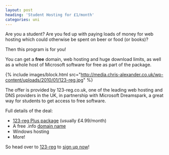 ```yaml
---
layout: post
heading: 'Student Hosting for £1/month'
categories: uni
---
```


Are you a student? Are you fed up with paying loads of money for web hosting which could otherwise be spent on beer or food (or books)?

Then this program is for you!

You can get a **free** domain, web hosting and huge download limits, as well as a whole host of Microsoft software for free as part of the package.

{% include images/block.html src="http://media.chris-alexander.co.uk/wp-content/uploads/2010/01/123-reg.jpg" %}

The offer is provided by 123-reg.co.uk, one of the leading web hosting and DNS providers in the UK, in partnership with Microsoft Dreamspark, a great way for students to get access to free software.

Full details of the deal:

* [123-reg Plus package](http://www.123-reg.co.uk/web-hosting/starter-plus.shtml) (usually £4.99/month)
* A free .info [domain name](http://www.123-reg.co.uk/domain-names/)
* Windows hosting
* More!

So head over to [123-reg](http://www.123-reg.co.uk/studenthosting/) to [sign up now](http://www.123-reg.co.uk/studenthosting/)!
